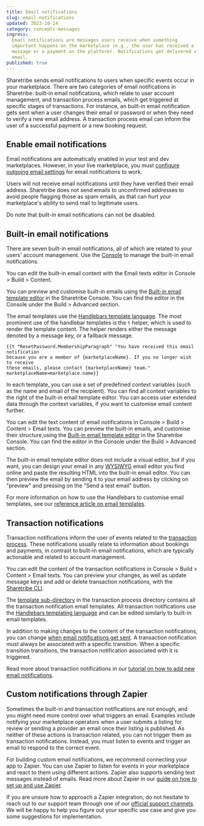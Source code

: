 ```yaml
---
title: Email notifications
slug: email-notifications
updated: 2023-10-24
category: concepts-messages
ingress:
  Email notifications are messages users receive when something
  important happens on the marketplace (e.g., the user has received a
  message or a payment on the platform). Notifications get delivered via
  email.
published: true
---
```


Sharetribe sends email notifications to users when specific events occur
in your marketplace. There are two categories of email notifications in
Sharetribe: built-in email notifications, which relate to user account
management, and transaction process emails, which get triggered at
specific stages of transactions. For instance, an built-in email
notification gets sent when a user changes their email or password or
when they need to verify a new email address. A transaction process
email can inform the user of a successful payment or a new booking
request.

## Enable email notifications

Email notifications are automatically enabled in your test and dev
marketplaces. However, in your live marketplace, you must
[configure outgoing email settings](/how-to/set-up-outgoing-email-settings/)
for email notifications to work.

Users will not receive email notifications until they have verified
their email address. Sharetribe does not send emails to unconfirmed
addresses to avoid people flagging those as spam emails, as that can
hurt your marketplace's ability to send mail to legitimate users.

Do note that built-in email notifications can not be disabled.

## Built-in email notifications

There are seven built-in email notifications, all of which are related
to your users' account management. Use the
[Console](https://console.sharetribe.com/) to manage the built-in email
notifications.

You can edit the built-in email content with the Email texts editor in
Console > Build > Content.

You can preview and customise built-in emails using the
[Built-in email template editor](https://console.sharetribe.com/advanced/email-templates)
in the Sharetribe Console. You can find the editor in the Console under
the Build > Advanced section.

The email templates use the
[Handlebars template language](/references/email-templates/#handlebars).
The most prominent use of the handlebar templates is the `t` helper,
which is used to render the template content. The helper renders either
the message denoted by a message key, or a fallback message.

```
{{t "ResetPassword.MembershipParagraph" "You have received this email notification
because you are a member of {marketplaceName}. If you no longer wish to receive
these emails, please contact {marketplaceName} team." marketplaceName=marketplace.name}}
```

In each template, you can use a set of predefined context variables
(such as the name and email of the recipient). You can find all context
variables to the right of the built-in email template editor. You can
access user extended data through the context variables, if you want to
customise email content further.

You can edit the text content of email notifications in Console >
Build > Content > Email texts. You can preview the built-in emails, and
customise their structure,using the
[Built-in email template editor](https://console.sharetribe.com/email-templates)
in the Sharetribe Console. You can find the editor in the Console under
the Build > Advanced section.

The built-in email template editor does not include a visual editor, but
if you want, you can design your email in any
[WYSIWYG](https://en.wikipedia.org/wiki/WYSIWYG) email editor you find
online and paste the resulting HTML into the built-in email editor. You
can then preview the email by sending it to your email address by
clicking on "preview" and pressing on the "Send a test email" button.

For more information on how to use the Handlebars to customise email
templates, see our
[reference article on email templates](/references/email-templates/#handlebars).

## Transaction notifications

Transaction notifications inform the user of events related to the
[transaction process](/concepts/transaction-process/). These
notifications usually relate to information about bookings and payments,
in contrast to built-in email notifications, which are typically
actionable and related to account management.

You can edit the content of the transaction notifications in Console >
Build > Content > Email texts. You can preview your changes, as well as
update message keys and add or delete transaction notifications, with
the
[Sharetribe CLI](/how-to/edit-transaction-process-with-sharetribe-cli/).

The
[template sub-directory](https://github.com/sharetribe/example-processes/tree/master/default-booking/templates)
in the transaction process directory contains all the transaction
notification email templates. All transaction notifications use the
[Handlebars templating language](/references/email-templates/#handlebars)
and can be edited similarly to built-in email templates.

In addition to making changes to the content of the transaction
notifications, you can change
[when email notifications get sent](/references/transaction-process-time-expressions/).
A transaction notification must always be associated with a specific
transition. When a specific transition transitions, the transaction
notification associated with it is triggered.

Read more about transaction notifications in our
[tutorial on how to add new email notifications](/tutorial/add-new-email-notification/).

## Custom notifications through Zapier

Sometimes the built-in and transaction notifications are not enough, and
you might need more control over what triggers an email. Examples
include notifying your marketplace operators when a user submits a
listing for review or sending a provider an email once their listing is
published. As neither of these actions is transaction related, you can
not trigger them as transaction notifications. Instead, you must listen
to events and trigger an email to respond to the correct event.

For building custom email notifications, we recommend connecting your
app to Zapier. You can use Zapier to listen for events in your
marketplace and react to them using different actions. Zapier also
supports sending text messages instead of emails. Read more about Zapier
in our
[guide on how to set up and use Zapier](/how-to/set-up-and-use-zapier/).

If you are unsure how to approach a Zapier integration, do not hesitate
to reach out to our support team through one of our
[official support channels](https://www.sharetribe.com/help/en/). We
will be happy to help you figure out your specific use case and give you
some suggestions for implementation.
